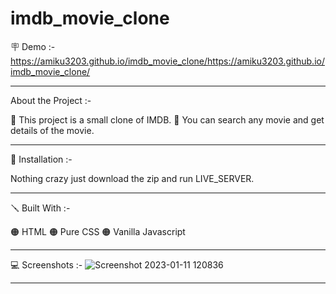 # imdb_movie_clone
🪧 Demo :- https://amiku3203.github.io/imdb_movie_clone/https://amiku3203.github.io/imdb_movie_clone/

------------------------------------------------------------------------------------------------------------------------------------------------------

About the Project :- 
  
  🔴 This project is a small clone of IMDB.
  🔴 You can search any movie and get details of the movie.
  
   
------------------------------------------------------------------------------------------------------------------------------------------------------

📐 Installation :-
  
  Nothing crazy just download the zip and run LIVE_SERVER.

------------------------------------------------------------------------------------------------------------------------------------------------------

🪛 Built With :-

  🟠 HTML
  🟠 Pure CSS
  🟠 Vanilla Javascript

------------------------------------------------------------------------------------------------------------------------------------------------------

💻 Screenshots :-  ![Screenshot 2023-01-11 120836](https://user-images.githubusercontent.com/121296949/211735551-65638f6a-e708-41aa-adb5-c58ee89c788c.png)

  
  

   ------------------------------------------------------------------------------------------------------------------
  
   
